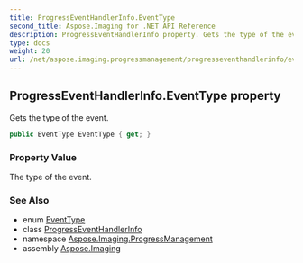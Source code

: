 ```yaml
---
title: ProgressEventHandlerInfo.EventType
second_title: Aspose.Imaging for .NET API Reference
description: ProgressEventHandlerInfo property. Gets the type of the event
type: docs
weight: 20
url: /net/aspose.imaging.progressmanagement/progresseventhandlerinfo/eventtype/
---
```

## ProgressEventHandlerInfo.EventType property

Gets the type of the event.

```csharp
public EventType EventType { get; }
```

### Property Value

The type of the event.

### See Also

* enum [EventType](../../eventtype/)
* class [ProgressEventHandlerInfo](../)
* namespace [Aspose.Imaging.ProgressManagement](../../progresseventhandlerinfo/)
* assembly [Aspose.Imaging](../../../)


